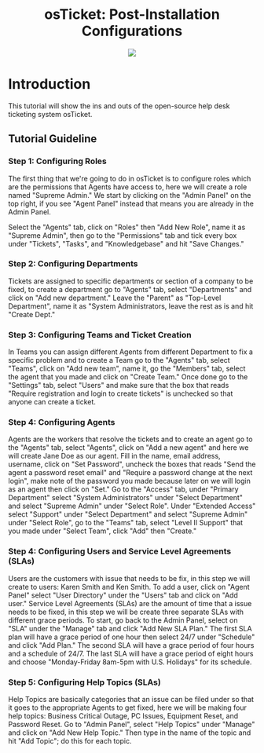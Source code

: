 <h1 align="center">osTicket: Post-Installation Configurations</h1>

<p align="center">
<img src="https://i.imgur.com/Clzj7Xs.png"/>
</p>

<h1>Introduction</h1>
This tutorial will show the ins and outs of the open-source help desk ticketing system osTicket.<br />


<h2>Tutorial Guideline</h2>

<h3>Step 1: Configuring Roles</h3>

The first thing that we're going to do in osTicket is to configure roles which are the permissions that Agents have access to, here we will create a role named "Supreme Admin." We start by clicking on the "Admin Panel" on the top right, if you see "Agent Panel" instead that means you are already in the Admin Panel. 

Select the "Agents" tab, click on "Roles" then "Add New Role", name it as "Supreme Admin", then go to the "Permissions" tab and tick every box under "Tickets", "Tasks", and "Knowledgebase" and hit "Save Changes."

<h3>Step 2: Configuring Departments</h3>

Tickets are assigned to specific departments or section of a company to be fixed, to create a department go to "Agents" tab, select "Departments" and click on "Add new department." Leave the "Parent" as "Top-Level Department", name it as "System Administrators, leave the rest as is and hit "Create Dept."

<h3>Step 3: Configuring Teams and Ticket Creation</h3>

In Teams you can assign different Agents from different Department to fix a specific problem and to create a Team go to the "Agents" tab, select "Teams", click on "Add new team", name it, go the "Members" tab, select the agent that you made and click on "Create Team." Once done go to the "Settings" tab, select "Users" and make sure that the box that reads "Require registration and login to create tickets" is unchecked so that anyone can create a ticket.

<h3>Step 4: Configuring Agents</h3>

Agents are the workers that resolve the tickets and to create an agent go to the "Agents" tab, select "Agents", click on "Add a new agent" and here we will create Jane Doe as our agent. Fill in the name, email address, username, click on "Set Password", uncheck the boxes that reads "Send the agent a password reset email" and "Require a password change at the next login", make note of the password you made because later on we will login as an agent then click on "Set." Go to the "Access" tab, under "Primary Department" select "System Administrators" under "Select Department" and select "Supreme Admin" under "Select Role". Under "Extended Access" select "Support" under "Select Department" and select "Supreme Admin" under "Select Role", go to the "Teams" tab, select "Level II Support" that you made under "Select Team", click "Add" then "Create." 

<h3>Step 4: Configuring Users and Service Level Agreements (SLAs) </h3>

Users are the customers with issue that needs to be fix, in this step we will create to users: Karen Smith and Ken Smith. To add a user, click on "Agent Panel" select "User Directory" under the "Users" tab and click on "Add user." Service Level Agreements (SLAs) are the amount of time that a issue needs to be fixed, in this step we will be create three separate SLAs with different grace periods. To start, go back to the Admin Panel, select on "SLA" under the "Manage" tab and click "Add New SLA Plan." The first SLA plan will have a grace period of one hour then select 24/7 under "Schedule" and click "Add Plan." The second SLA will have a grace period of four hours and a schedule of 24/7. The last SLA will have a grace period of eight hours and choose "Monday-Friday 8am-5pm with U.S. Holidays" for its schedule. 


<h3>Step 5: Configuring Help Topics (SLAs) </h3>

Help Topics are basically categories that an issue can be filed under so that it goes to the appropriate Agents to get fixed, here we will be making four help topics: Business Critical Outage, PC Issues, Equipment Reset, and Password Reset. Go to "Admin Panel", select "Help Topics" under "Manage" and click on "Add New Help Topic." Then type in the name of the topic and hit "Add Topic"; do this for each topic.












